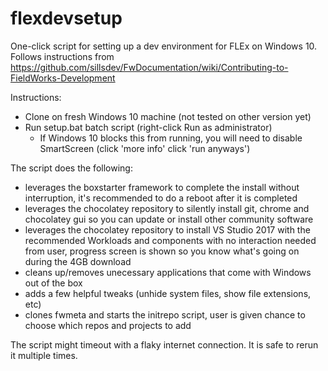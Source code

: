 # flexdevsetup
One-click script for setting up a dev environment for FLEx on Windows 10. Follows instructions from https://github.com/sillsdev/FwDocumentation/wiki/Contributing-to-FieldWorks-Development

Instructions: 
- Clone on fresh Windows 10 machine (not tested on other version yet)
- Run setup.bat batch script (right-click Run as administrator)
  - If Windows 10 blocks this from running, you will need to disable SmartScreen (click 'more info' click 'run anyways')

The script does the following:
- leverages the boxstarter framework to complete the install without interruption, it's recommended to do a reboot after it is completed
- leverages the chocolatey repository to silently install git, chrome and chocolatey gui so you can update or install other community software
- leverages the chocolatey repository to install VS Studio 2017 with the recommended Workloads and components with no interaction needed from user, progress screen is shown so you know what's going on during the 4GB download
- cleans up/removes unecessary applications that come with Windows out of the box
- adds a few helpful tweaks (unhide system files, show file extensions, etc)
- clones fwmeta and starts the initrepo script, user is given chance to choose which repos and projects to add

The script might timeout with a flaky internet connection. It is safe to rerun it multiple times. 
